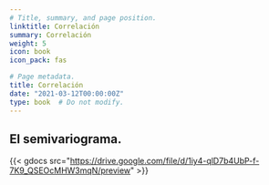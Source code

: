```yaml
---
# Title, summary, and page position.
linktitle: Correlación
summary: Correlación
weight: 5
icon: book
icon_pack: fas

# Page metadata.
title: Correlación
date: "2021-03-12T00:00:00Z"
type: book  # Do not modify.
---
```


## El semivariograma.

{{< gdocs src="https://drive.google.com/file/d/1iy4-qlD7b4UbP-f-7K9_QSEOcMHW3mqN/preview" >}}
